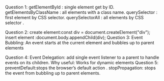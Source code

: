 Question 1:
 getElementById : single element  get by ID.
 getElementsByClassName : all elements with a class name.
 querySelector : first element by CSS selector.
querySelectorAll : all elements by CSS selector .

Question 2:
  create element:const div = document.createElement("div");
  insert element :document.body.appendChild(div);
Question 3:
  Event Bubbling: An event starts at the current element and bubbles up to parent elements 

Question 4:
  Event Delegation: add single event listener to a parent to handle events on its children.
  Why useful: Works for dynamic elements 
Question 5:
   preventDefault:stops the browser’s default action .
  stopPropagation: stops the event from bubbling up to parent elements.